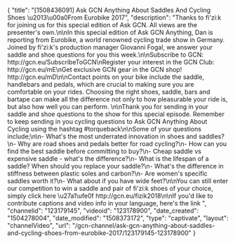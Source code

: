 {
    "title": "[1508436091] Ask GCN Anything About Saddles And Cycling Shoes \u2013\u00a0From Eurobike 2017",
    "description": "Thanks to fi'zi:k for joining us for this special edition of Ask GCN. All views are the presenter's own.\n\nIn this special edition of Ask GCN Anything, Dan is reporting from Eurobike, a world renowned cycling trade show in Germany. Joined by fi'zi:k's production manager  Giovanni Fogal, we answer your saddle and shoe questions for you this week.\n\nSubscribe to GCN: http:\/\/gcn.eu\/SubscribeToGCN\nRegister your interest in the GCN Club: http:\/\/gcn.eu\/mE\nGet exclusive GCN gear in the GCN shop! http:\/\/gcn.eu\/mD\n\nContact points on your bike include the saddle, handlebars and pedals, which are crucial to making sure you are comfortable on your rides. Choosing the right shoes, saddle, bars and bartape can make all the difference not only to how pleasurable your ride is, but also how well you can perform. \n\nThank you for sending in your saddle and shoe questions to the show for this special episode. Remember to keep sending in you cycling questions to Ask GCN Anything About Cycling using the hashtag #torqueback\n\nSome of your questions include;\n\n- What's the most underrated innovation in shoes and saddles?\n- Why are road shoes and pedals better for road cycling?\n- How can you find the best saddle before committing to buy?\n- Cheap saddle vs expensive saddle - what's the difference?\n- What is the lifespan of a saddle? When should you replace your saddle?\n- What's the difference in stiffness between plastic soles and carbon?\n- Are women's specific saddles worth it?\n- What about if you have wide feet?\n\nYou can still enter our competition to win a saddle and pair of fi'zi:k shoes of your choice, simply click here \u27a1\ufe0f  http:\/\/gcn.eu\/fizik2018\n\nIf you'd like to contribute captions and video info in your language, here's the link ",
    "channelid": "123179145",
    "videoid": "123178900",
    "date_created": "1504278004",
    "date_modified": "1508373172",
    "type": "captivate",
    "layout": "channelVideo",
    "url": "\/gcn-channel\/ask-gcn-anything-about-saddles-and-cycling-shoes-from-eurobike-2017\/123179145-123178900"
}
